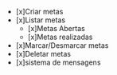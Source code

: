 - [x]Criar metas
- [x]Listar metas
    - [x]Metas Abertas
    - [x]Metas realizadas
- [x]Marcar/Desmarcar metas
- [x]Deletar metas
- [x]sistema de mensagens